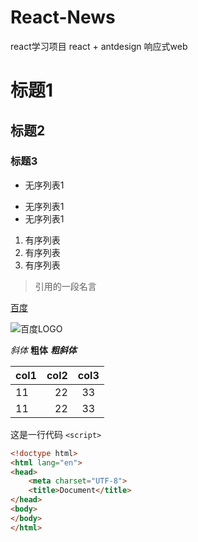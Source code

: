 # React-News
react学习项目 react + antdesign 响应式web


# 标题1
## 标题2
### 标题3

- 无序列表1
* 无序列表1
* 无序列表1

1. 有序列表
2. 有序列表
3. 有序列表


> 引用的一段名言

[百度](http://www.baidu.com)

![百度LOGO](https://cdn.stuffled.com/wp-content/uploads/2014/04/Baidu-Logo-Vector-Image.png)

*斜体* **粗体** ***粗斜体***

|col1|col2|col3|
|:---|---:|:---:|
|11|22|33|
|11|22|33|

这是一行代码 `<script>`

```html
<!doctype html>
<html lang="en">
<head>
	<meta charset="UTF-8">
	<title>Document</title>
</head>
<body>
</body>
</html>
```
